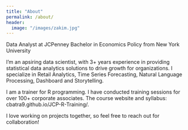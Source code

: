 ```yaml
---
title: "About"
permalink: /about/
header:
  image: "/images/zakim.jpg"
---
```


Data Analyst at JCPenney
Bachelor in Economics Policy from New York University

I’m an apsiring data scientist, with 3+ years experience in providing statistical data analytics solutions to drive growth for organizations. I specialize in Retail Analytics, Time Series Forecasting, Natural Language Processing, Dashboard and Storytelling.

I am a trainer for R programming. I have conducted training sessions for over 100+ corporate associates. The course website and syllabus:
cbatra9.github.io/JCP-R-Training/.

I love working on projects together, so feel free to reach out for collaboration!
